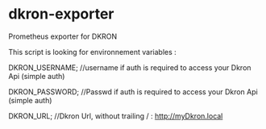 # dkron-exporter

Prometheus exporter for DKRON

This script is looking for environnement variables :

DKRON_USERNAME; //username if auth is required to access your Dkron Api (simple auth)

DKRON_PASSWORD; //Passwd if auth is required to access your Dkron Api (simple auth)

DKRON_URL; //Dkron Url, without trailing / : http://myDkron.local
